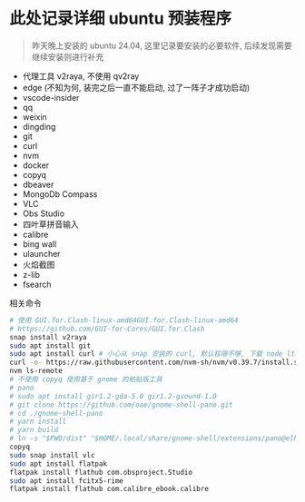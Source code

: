 # 此处记录详细 ubuntu 预装程序

> 昨天晚上安装的 ubuntu 24.04, 这里记录要安装的必要软件, 后续发现需要继续安装则进行补充

- 代理工具 v2raya, 不使用 qv2ray
- edge (不知为何, 装完之后一直不能启动, 过了一阵子才成功启动)
- vscode-insider
- qq
- weixin
- dingding
- git
- curl
- nvm
- docker
- copyq
- dbeaver
- MongoDb Compass
- VLC
- Obs Studio
- 四叶草拼音输入
- calibre
- bing wall
- ulauncher
- 火焰截图
- z-lib
- fsearch

相关命令

```bash
# 使用 GUI.for.Clash-linux-amd64GUI.for.Clash-linux-amd64
# https://github.com/GUI-for-Cores/GUI.for.Clash
snap install v2raya
sudo apt install git
sudo apt install curl # 小心从 snap 安装的 curl, 默认权限不够, 下载 node lts 时下载不下来
curl -o- https://raw.githubusercontent.com/nvm-sh/nvm/v0.39.7/install.sh | bash # https://github.com/nvm-sh/nvm?tab=readme-ov-file#troubleshooting-on-linux
nvm ls-remote
# 不使用 copyq 使用基于 gnome 的粘贴版工具
# pano
# sudo apt install gir1.2-gda-5.0 gir1.2-gsound-1.0
# git clone https://github.com/oae/gnome-shell-pano.git
# cd ./gnome-shell-pano
# yarn install
# yarn build
# ln -s "$PWD/dist" "$HOME/.local/share/gnome-shell/extensions/pano@elhan.io"
copyq
sudo snap install vlc
sudo apt install flatpak
flatpak install flathub com.obsproject.Studio
sudo apt install fcitx5-rime
flatpak install flathub com.calibre_ebook.calibre
```
